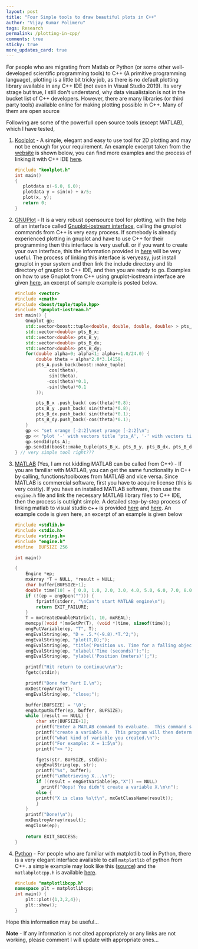 ```yaml
---
layout: post
title: "Four Simple tools to draw beautiful plots in C++"
author: "Vijay Kumar Polimeru"
tags: Research
permalink: /plotting-in-cpp/
comments: true
sticky: true
more_updates_card: true
---
```

For people who are migrating from Matlab or Python (or some other well-developed scientific programming tools) to C++ (A primitive programming language),
plotting is a little bit tricky job, as there is no default plotting library available in any C++ IDE (not even in Visual Studio 2019). <!--more--> Its very strage but true, 
I still don't understand, why data visualistaion is not in the bucket list of C++ developers. However, there are many libraries (or third party tools)
 available online for making plotting possible in C++. Many of them are open source 

Following are some of the powerfull open source tools (except MATLAB), which I have tested, 

1.  [Koolplot][1] - A simple, elegant and easy to use tool for 2D plotting and may not be enough for your requirement. 
An example excerpt taken from the [website][2] is shown below, you can find more examples and the process of linking it with C++ IDE [here][1].

	```cpp
	#include "koolplot.h"
	int main()
	{
	   plotdata x(-6.0, 6.0);    
	   plotdata y = sin(x) + x/5;
	   plot(x, y);
	   return 0;
	}
	```
2. [GNUPlot][3] - It is a very robust opensource tool for plotting, with the help of an interface called [Gnuplot-iostream interface][4], 
calling the gnuplot commands from C++ is very easy process. If somebody is already experienced plotting in gnuplot and have to use C++ 
for their programming then this interface is very usefull. or if you want to create your own interface, this the information provided in [here][5] will 
be very useful. The process of linking this interface is veryeasy, just install gnuplot in your system and then link the include 
directory and lib directory of gnuplot to C++ IDE, and then you are ready to go. Examples on how to use Gnuplot from C++ using gnuplot-iostream 
interface are given [here][4], an excerpt of sample example is posted below.

	```cpp
	#include <vector>
	#include <cmath>
	#include <boost/tuple/tuple.hpp>
	#include "gnuplot-iostream.h"
	int main() {
		Gnuplot gp;
		std::vector<boost::tuple<double, double, double, double> > pts_A;
		std::vector<double> pts_B_x;
		std::vector<double> pts_B_y;
		std::vector<double> pts_B_dx;
		std::vector<double> pts_B_dy;
		for(double alpha=0; alpha<1; alpha+=1.0/24.0) {
			double theta = alpha*2.0*3.14159;
			pts_A.push_back(boost::make_tuple(
				 cos(theta),
				 sin(theta),
				-cos(theta)*0.1,
				-sin(theta)*0.1
			));

			pts_B_x .push_back( cos(theta)*0.8);
			pts_B_y .push_back( sin(theta)*0.8);
			pts_B_dx.push_back( sin(theta)*0.1);
			pts_B_dy.push_back(-cos(theta)*0.1);
		}
		gp << "set xrange [-2:2]\nset yrange [-2:2]\n";
		gp << "plot '-' with vectors title 'pts_A', '-' with vectors title 'pts_B'\n";
		gp.send1d(pts_A);
		gp.send1d(boost::make_tuple(pts_B_x, pts_B_y, pts_B_dx, pts_B_dy));
	} // very simple tool right???
	```
3. [MATLAB][6] (Yes, I am not kidding MATLAB can be called from C++) - 
If you are familiar with MATLAB, you can get the same functionality in C++ by calling, functions/toolboxes from MATLAB and vice versa. 
Since MATLAB is commercial software, first you have to acquire license (this is very costly). If you have an 
installed MATLAB software, then use the `engine.h` file and link the necessary MATLAB library files to C++ IDE, 
then the process is outright simple. A detailed step-by-step process of linking matlab to visual studio c++ is provided [here][7] and [here][8]. 
An example code is given here, an excerpt of an example is given below

	```cpp
	#include <stdlib.h>
	#include <stdio.h>
	#include <string.h>
	#include "engine.h"
	#define  BUFSIZE 256

	int main()

	{
		Engine *ep;
		mxArray *T = NULL, *result = NULL;
		char buffer[BUFSIZE+1];
		double time[10] = { 0.0, 1.0, 2.0, 3.0, 4.0, 5.0, 6.0, 7.0, 8.0, 9.0 };
		if (!(ep = engOpen(""))) {
			fprintf(stderr, "\nCan't start MATLAB engine\n");
			return EXIT_FAILURE;
		}
		T = mxCreateDoubleMatrix(1, 10, mxREAL);
		memcpy((void *)mxGetPr(T), (void *)time, sizeof(time));
		engPutVariable(ep, "T", T);
		engEvalString(ep, "D = .5.*(-9.8).*T.^2;");
		engEvalString(ep, "plot(T,D);");
		engEvalString(ep, "title('Position vs. Time for a falling object');");
		engEvalString(ep, "xlabel('Time (seconds)');");
		engEvalString(ep, "ylabel('Position (meters)');");

		printf("Hit return to continue\n\n");
		fgetc(stdin);

		printf("Done for Part I.\n");
		mxDestroyArray(T);
		engEvalString(ep, "close;");

		buffer[BUFSIZE] = '\0';
		engOutputBuffer(ep, buffer, BUFSIZE);
		while (result == NULL) {
			char str[BUFSIZE+1];
			printf("Enter a MATLAB command to evaluate.  This command should\n");
			printf("create a variable X.  This program will then determine\n");
			printf("what kind of variable you created.\n");
			printf("For example: X = 1:5\n");
			printf(">> ");

			fgets(str, BUFSIZE, stdin);
			engEvalString(ep, str);
			printf("%s", buffer);
			printf("\nRetrieving X...\n");
			if ((result = engGetVariable(ep,"X")) == NULL)
			  printf("Oops! You didn't create a variable X.\n\n");
			else {
			printf("X is class %s\t\n", mxGetClassName(result));
			}
		}
		printf("Done!\n");
		mxDestroyArray(result);
		engClose(ep);
		
		return EXIT_SUCCESS;
	}
	```
4. [Python][11] - For people who are familiar with matplotlib tool in Python, there is a very elegant interface available to call `matplotlib` of python from C++. a simple example may look like this ([source][12]) and 
the `matlabplotcpp.h` is available [here][13].

	```cpp
	#include "matplotlibcpp.h"
	namespace plt = matplotlibcpp;
	int main() {
		plt::plot({1,3,2,4});
		plt::show();
	}
	```

Hope this information may be useful...

**Note** - If any information is not cited appropriately or any links are not working, please comment I will update with appropriate ones…


  [1]: http://www.codecutter.net/tools/koolplot/byExample.html
  [2]: http://www.codecutter.net/tools/koolplot/koolplot_doc/index.html
  [3]: http://www.gnuplot.info/
  [4]: http://stahlke.org/dan/gnuplot-iostream/
  [5]: https://www.youtube.com/watch?v=UcYankkrIpw
  [6]: https://in.mathworks.com/help/matlab/cpp-mex-file-applications.html
  [7]: https://stackoverflow.com/questions/16258815/call-a-matlab-code-from-visual-studio-c
  [8]: https://www.youtube.com/watch?v=5pz1fpDE0nw
  [9]: https://i.stack.imgur.com/IQl1D.png
  [10]: https://www.researchgate.net/profile/Hazim_Tahir/post/How_can_I_convert_MATLAB_code_to_c_c_code/attachment/59d64455c49f478072eacce0/AS%3A273746584113162%401442277679173/download/cmex.pdf
  [11]: https://www.python.org/
  [12]: https://github.com/lava/matplotlib-cpp/blob/master/README.md
  [13]: https://github.com/lava/matplotlib-cpp
